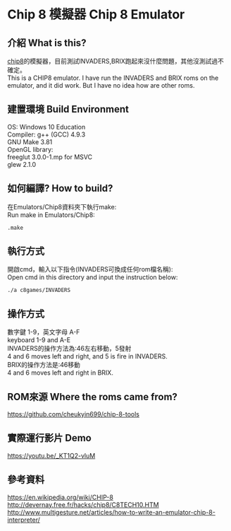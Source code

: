# Chip 8 模擬器 Chip 8 Emulator  
## 介紹 What is this? 
[chip8](https://en.wikipedia.org/wiki/CHIP-8)的模擬器，目前測試INVADERS,BRIX跑起來沒什麼問題，其他沒測試過不確定。  
This is a CHIP8 emulator. I have run the INVADERS and BRIX roms on the emulator, and it did work. But I have no idea how are other roms.  

## 建置環境 Build Environment  
OS: Windows 10 Education  
Compiler: 
g++ (GCC) 4.9.3  
GNU Make 3.81  
OpenGL library:  
freeglut 3.0.0-1.mp for MSVC  
glew 2.1.0  
## 如何編譯? How to build?  
在Emulators/Chip8資料夾下執行make:  
Run make in Emulators/Chip8:
```
.make
```

## 執行方式
開啟cmd，輸入以下指令(INVADERS可換成任何rom檔名稱):  
Open cmd in this directory and input the instruction below:  
```
./a c8games/INVADERS
```  
## 操作方式  
數字鍵 1-9，英文字母 A-F  
keyboard 1-9 and A-E  
INVADERS的操作方法為:46左右移動，5發射  
4 and 6 moves left and right, and 5 is fire in INVADERS.  
BRIX的操作方法是:46移動  
4 and 6 moves left and right in BRIX.  
## ROM來源  Where the roms came from?  
https://github.com/cheukyin699/chip-8-tools

## 實際運行影片 Demo  
https://youtu.be/_KT1Q2-vluM  

## 參考資料  
https://en.wikipedia.org/wiki/CHIP-8  
http://devernay.free.fr/hacks/chip8/C8TECH10.HTM  
http://www.multigesture.net/articles/how-to-write-an-emulator-chip-8-interpreter/  
